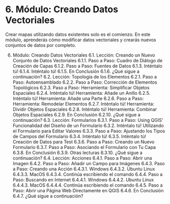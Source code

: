 # 6. Módulo: Creando Datos Vectoriales

Crear mapas utilizando datos existentes solo es el comienzo. En este módulo, aprenderás cómo modificar datos vectoriales y crearás nuevos conjuntos de datos por completo.

6. Módulo: Creando Datos Vectoriales
6.1. Lección: Creando un Nuevo Conjunto de Datos Vectoriales
6.1.1.  Paso a Paso: Cuadro de Diálogo de Creación de Capas
6.1.2.  Paso a Paso: Fuentes de Datos
6.1.3.  Inténtalo tú!
6.1.4.  Inténtalo tú!
6.1.5. En Conclusión
6.1.6. ¿Qué sigue a continuación?
6.2. Lección: Topología de los Elementos
6.2.1.  Paso a Paso: Autoensamblado
6.2.2.  Paso a Paso: Corrección de Elementos Topológicos
6.2.3.  Paso a Paso: Herramienta: Simplificar Objetos Espaciales
6.2.4.  Inténtalo tú! Herramienta: Añade un Anillo
6.2.5.  Inténtalo tú! Herramienta: Añade una Parte
6.2.6.  Paso a Paso: Herramienta: Remodelar Elementos
6.2.7.  Inténtalo tú! Herramienta: Dividir Objetos Espaciales
6.2.8.  Inténtalo tú! Herramienta: Combinar Objetos Espaciales
6.2.9. En Conclusión
6.2.10. ¿Qué sigue a continuación?
6.3. Lección: Formularios
6.3.1.  Paso a Paso: Using QGIS’ Funcionalidad del Diseño de un Formulario
6.3.2.  Inténtalo tú! Utilizando el Formulario para Editar Valores
6.3.3.  Paso a Paso: Ajustando los Tipos de Campos del Formulario
6.3.4.  Inténtalo tú!
6.3.5.  Inténtalo tú! Creación de Datos para Test
6.3.6.  Paso a Paso: Creando un Nuevo Formulario
6.3.7.  Paso a Paso: Asociando el Formulario con Tu Capa
6.3.8. En Conclusión
6.3.9. Otras lecturas
6.3.10. ¿Qué sigue a continuación?
6.4. Lección: Acciones
6.4.1.  Paso a Paso: Abrir una Imagen
6.4.2.  Paso a Paso: Añadir un Campo para Imágenes
6.4.3.  Paso a Paso: Creando una Acción
6.4.3.1. Windows
6.4.3.2. Ubuntu Linux
6.4.3.3. MacOS
6.4.3.4. Continúa escribiendo el comando
6.4.4.  Paso a Paso: Buscando en Internet
6.4.4.1. Windows
6.4.4.2. Ubuntu Linux
6.4.4.3. MacOS
6.4.4.4. Continúa escribiendo el comando
6.4.5.  Paso a Paso: Abrir una Página Web Directamente en QGIS
6.4.6. En Conclusión
6.4.7. ¿Qué sigue a continuación?
